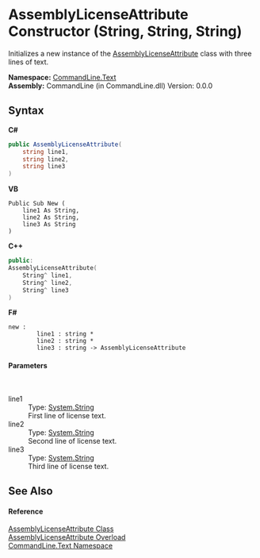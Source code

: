 # AssemblyLicenseAttribute Constructor (String, String, String)
 

Initializes a new instance of the <a href="T_CommandLine_Text_AssemblyLicenseAttribute">AssemblyLicenseAttribute</a> class with three lines of text.

**Namespace:**&nbsp;<a href="N_CommandLine_Text">CommandLine.Text</a><br />**Assembly:**&nbsp;CommandLine (in CommandLine.dll) Version: 0.0.0

## Syntax

**C#**<br />
``` C#
public AssemblyLicenseAttribute(
	string line1,
	string line2,
	string line3
)
```

**VB**<br />
``` VB
Public Sub New ( 
	line1 As String,
	line2 As String,
	line3 As String
)
```

**C++**<br />
``` C++
public:
AssemblyLicenseAttribute(
	String^ line1, 
	String^ line2, 
	String^ line3
)
```

**F#**<br />
``` F#
new : 
        line1 : string * 
        line2 : string * 
        line3 : string -> AssemblyLicenseAttribute
```


#### Parameters
&nbsp;<dl><dt>line1</dt><dd>Type: <a href="https://docs.microsoft.com/dotnet/api/system.string" target="_blank">System.String</a><br />First line of license text.</dd><dt>line2</dt><dd>Type: <a href="https://docs.microsoft.com/dotnet/api/system.string" target="_blank">System.String</a><br />Second line of license text.</dd><dt>line3</dt><dd>Type: <a href="https://docs.microsoft.com/dotnet/api/system.string" target="_blank">System.String</a><br />Third line of license text.</dd></dl>

## See Also


#### Reference
<a href="T_CommandLine_Text_AssemblyLicenseAttribute">AssemblyLicenseAttribute Class</a><br /><a href="Overload_CommandLine_Text_AssemblyLicenseAttribute__ctor">AssemblyLicenseAttribute Overload</a><br /><a href="N_CommandLine_Text">CommandLine.Text Namespace</a><br />